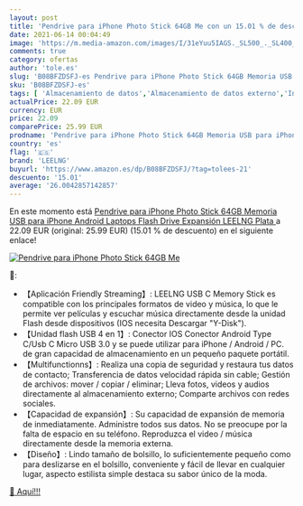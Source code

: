 ```yaml
---
layout: post
title: 'Pendrive para iPhone Photo Stick 64GB Me con un 15.01 % de descuento'
date: 2021-06-14 00:04:49
image: 'https://m.media-amazon.com/images/I/31eYuu5IAGS._SL500_._SL400_.jpg'
comments: true
category: ofertas
author: 'tole.es'
slug: 'B08BFZDSFJ-es Pendrive para iPhone Photo Stick 64GB Memoria USB para...'
sku: 'B08BFZDSFJ-es'
tags: [ 'Almacenamiento de datos','Almacenamiento de datos externo','Informática','Memorias USB','android','leelng', ]
actualPrice: 22.09 EUR
currency: EUR
price: 22.09
comparePrice: 25.99 EUR
prodname: 'Pendrive para iPhone Photo Stick 64GB Memoria USB para iPhone Android Laptops Flash Drive Expansión LEELNG  Plata '
country: 'es'
flag: '🇪🇸'
brand: 'LEELNG'
buyurl: 'https://www.amazon.es/dp/B08BFZDSFJ/?tag=tolees-21'
descuento: '15.01'
average: '26.0042857142857'
---
```


En este momento está [Pendrive para iPhone Photo Stick 64GB Memoria USB para iPhone Android Laptops Flash Drive Expansión LEELNG  Plata ](https://www.amazon.es/dp/B08BFZDSFJ/?tag=tolees-21) a 22.09 EUR (original: 25.99 EUR) (15.01 %  de descuento) en el siguiente enlace!

[![Pendrive para iPhone Photo Stick 64GB Me](https://m.media-amazon.com/images/I/31eYuu5IAGS._SL500_._SL400_.jpg)](https://www.amazon.es/dp/B08BFZDSFJ/?tag=tolees-21)

🔎:

- 【Aplicación Friendly Streaming】: LEELNG USB C Memory Stick es compatible con los principales formatos de video y música, lo que le permite ver películas y escuchar música directamente desde la unidad Flash desde dispositivos (IOS necesita Descargar "Y-Disk").
- 【Unidad flash USB 4 en 1】: Conector IOS Conector Android Type C/Usb C Micro USB 3.0 y se puede utilizar para iPhone / Android / PC. de gran capacidad de almacenamiento en un pequeño paquete portátil.
- 【Multifunctionns】: Realiza una copia de seguridad y restaura tus datos de contacto; Transferencia de datos velocidad rápida sin cable; Gestión de archivos: mover / copiar / eliminar; Lleva fotos, videos y audios directamente al almacenamiento externo; Comparte archivos con redes sociales.
- 【Capacidad de expansión】: Su capacidad de expansión de memoria de inmediatamente. Administre todos sus datos. No se preocupe por la falta de espacio en su teléfono. Reproduzca el video / música directamente desde la memoria externa.
- 【Diseño】: Lindo tamaño de bolsillo, lo suficientemente pequeño como para deslizarse en el bolsillo, conveniente y fácil de llevar en cualquier lugar, aspecto estilista simple destaca su sabor único de la moda.

[🛒 Aquí!!!](https://www.amazon.es/dp/B08BFZDSFJ/?tag=tolees-21)
